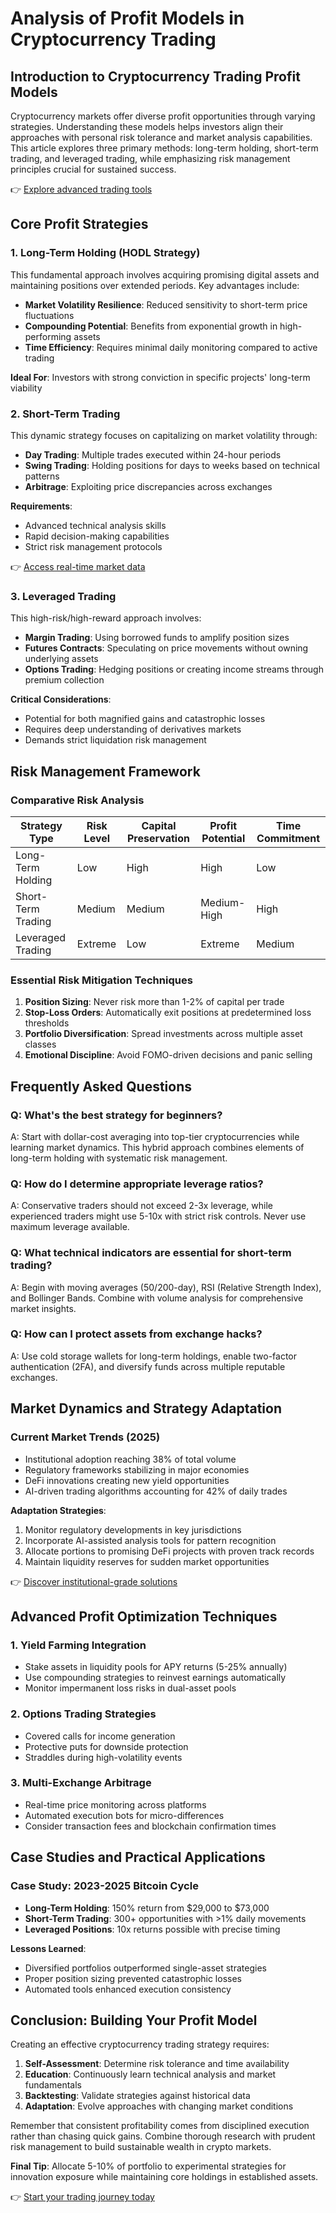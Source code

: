 # Analysis of Profit Models in Cryptocurrency Trading

## Introduction to Cryptocurrency Trading Profit Models

Cryptocurrency markets offer diverse profit opportunities through varying strategies. Understanding these models helps investors align their approaches with personal risk tolerance and market analysis capabilities. This article explores three primary methods: long-term holding, short-term trading, and leveraged trading, while emphasizing risk management principles crucial for sustained success.

👉 [Explore advanced trading tools](https://bit.ly/okx-bonus)

## Core Profit Strategies

### 1. Long-Term Holding (HODL Strategy)

This fundamental approach involves acquiring promising digital assets and maintaining positions over extended periods. Key advantages include:

- **Market Volatility Resilience**: Reduced sensitivity to short-term price fluctuations
- **Compounding Potential**: Benefits from exponential growth in high-performing assets
- **Time Efficiency**: Requires minimal daily monitoring compared to active trading

**Ideal For**: Investors with strong conviction in specific projects' long-term viability

### 2. Short-Term Trading

This dynamic strategy focuses on capitalizing on market volatility through:

- **Day Trading**: Multiple trades executed within 24-hour periods
- **Swing Trading**: Holding positions for days to weeks based on technical patterns
- **Arbitrage**: Exploiting price discrepancies across exchanges

**Requirements**: 
- Advanced technical analysis skills
- Rapid decision-making capabilities
- Strict risk management protocols

👉 [Access real-time market data](https://bit.ly/okx-bonus)

### 3. Leveraged Trading

This high-risk/high-reward approach involves:

- **Margin Trading**: Using borrowed funds to amplify position sizes
- **Futures Contracts**: Speculating on price movements without owning underlying assets
- **Options Trading**: Hedging positions or creating income streams through premium collection

**Critical Considerations**:
- Potential for both magnified gains and catastrophic losses
- Requires deep understanding of derivatives markets
- Demands strict liquidation risk management

## Risk Management Framework

### Comparative Risk Analysis

| Strategy Type       | Risk Level | Capital Preservation | Profit Potential | Time Commitment |
|---------------------|------------|----------------------|------------------|-----------------|
| Long-Term Holding   | Low        | High                 | High             | Low             |
| Short-Term Trading  | Medium     | Medium               | Medium-High      | High            |
| Leveraged Trading   | Extreme    | Low                  | Extreme          | Medium          |

### Essential Risk Mitigation Techniques

1. **Position Sizing**: Never risk more than 1-2% of capital per trade
2. **Stop-Loss Orders**: Automatically exit positions at predetermined loss thresholds
3. **Portfolio Diversification**: Spread investments across multiple asset classes
4. **Emotional Discipline**: Avoid FOMO-driven decisions and panic selling

## Frequently Asked Questions

### Q: What's the best strategy for beginners?
A: Start with dollar-cost averaging into top-tier cryptocurrencies while learning market dynamics. This hybrid approach combines elements of long-term holding with systematic risk management.

### Q: How do I determine appropriate leverage ratios?
A: Conservative traders should not exceed 2-3x leverage, while experienced traders might use 5-10x with strict risk controls. Never use maximum leverage available.

### Q: What technical indicators are essential for short-term trading?
A: Begin with moving averages (50/200-day), RSI (Relative Strength Index), and Bollinger Bands. Combine with volume analysis for comprehensive market insights.

### Q: How can I protect assets from exchange hacks?
A: Use cold storage wallets for long-term holdings, enable two-factor authentication (2FA), and diversify funds across multiple reputable exchanges.

## Market Dynamics and Strategy Adaptation

### Current Market Trends (2025)

- Institutional adoption reaching 38% of total volume
- Regulatory frameworks stabilizing in major economies
- DeFi innovations creating new yield opportunities
- AI-driven trading algorithms accounting for 42% of daily trades

**Adaptation Strategies**:
1. Monitor regulatory developments in key jurisdictions
2. Incorporate AI-assisted analysis tools for pattern recognition
3. Allocate portions to promising DeFi projects with proven track records
4. Maintain liquidity reserves for sudden market opportunities

👉 [Discover institutional-grade solutions](https://bit.ly/okx-bonus)

## Advanced Profit Optimization Techniques

### 1. Yield Farming Integration
- Stake assets in liquidity pools for APY returns (5-25% annually)
- Use compounding strategies to reinvest earnings automatically
- Monitor impermanent loss risks in dual-asset pools

### 2. Options Trading Strategies
- Covered calls for income generation
- Protective puts for downside protection
- Straddles during high-volatility events

### 3. Multi-Exchange Arbitrage
- Real-time price monitoring across platforms
- Automated execution bots for micro-differences
- Consider transaction fees and blockchain confirmation times

## Case Studies and Practical Applications

### Case Study: 2023-2025 Bitcoin Cycle
- **Long-Term Holding**: 150% return from $29,000 to $73,000
- **Short-Term Trading**: 300+ opportunities with >1% daily movements
- **Leveraged Positions**: 10x returns possible with precise timing

**Lessons Learned**:
- Diversified portfolios outperformed single-asset strategies
- Proper position sizing prevented catastrophic losses
- Automated tools enhanced execution consistency

## Conclusion: Building Your Profit Model

Creating an effective cryptocurrency trading strategy requires:

1. **Self-Assessment**: Determine risk tolerance and time availability
2. **Education**: Continuously learn technical analysis and market fundamentals
3. **Backtesting**: Validate strategies against historical data
4. **Adaptation**: Evolve approaches with changing market conditions

Remember that consistent profitability comes from disciplined execution rather than chasing quick gains. Combine thorough research with prudent risk management to build sustainable wealth in crypto markets.

**Final Tip**: Allocate 5-10% of portfolio to experimental strategies for innovation exposure while maintaining core holdings in established assets.

👉 [Start your trading journey today](https://bit.ly/okx-bonus)